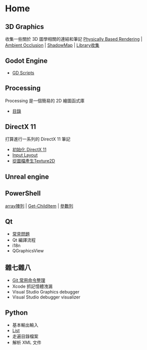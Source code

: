 
# Home

## 3D Graphics

收集一些關於 3D 圖學相關的連結和筆記
[Physically Based Rendering](3d/pbr.md) | [Ambient Occlusion](3d/ao.md) | [ShadowMap](3d/shadowmap.md) | [Library收集](3d/links.md)

## Godot Engine

- [GD Scripts](godot/gd_script.md)

## Processing

Processing 是一個簡易的 2D 繪圖函式庫

- [目錄](processing/index.md)

## DirectX 11

打算進行一系列的 DirectX 11 筆記

- [初始化 DirectX 11](dx11/init_dx11.md)
- [Input Layout](dx11/input_layout.md)
- [從圖檔產生Texture2D](dx11/load_texture_from_file.md)

## Unreal engine

## PowerShell 

[array陣列](powershell/array.md) | [Get-ChildItem](powershell/Get-ChildItem.md) | [參數列](powershell/Param.md)

## Qt

- [常見問題](qt/faq.md)
- Qt 編譯流程
- i18n
- QGraphicsView

## 雜七雜八

- [Git 常用命令整理](some/git.md)
- Xcode 抓記憶體洩漏
- Visual Studio Graphics debugger
- Visual Studio debugger visualizer

## Python

- 基本輸出輸入
- [List](python/list.md)
- 走遍目錄檔案
- 解析 XML 文件
